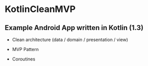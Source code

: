# KotlinCleanMVP

## Example Android App written in Kotlin (1.3)

- Clean architecture (data / domain / presentation / view)

- MVP Pattern

- Coroutines
